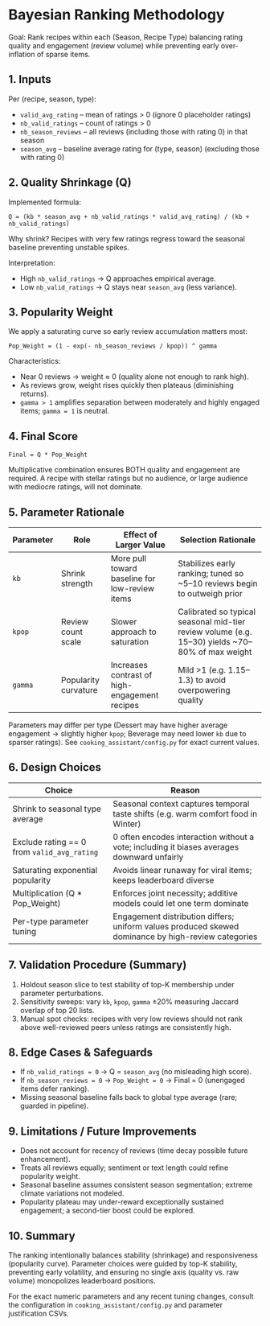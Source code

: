 # Bayesian Ranking Methodology

Goal: Rank recipes within each (Season, Recipe Type) balancing rating quality and engagement (review volume) while preventing early over-inflation of sparse items.

## 1. Inputs
Per (recipe, season, type):
- `valid_avg_rating` – mean of ratings > 0 (ignore 0 placeholder ratings)
- `nb_valid_ratings` – count of ratings > 0
- `nb_season_reviews` – all reviews (including those with rating 0) in that season
- `season_avg` – baseline average rating for (type, season) (excluding those with rating 0)

## 2. Quality Shrinkage (Q)
Implemented formula:
```text
Q = (kb * season_avg + nb_valid_ratings * valid_avg_rating) / (kb + nb_valid_ratings)
```
Why shrink? Recipes with very few ratings regress toward the seasonal baseline preventing unstable spikes.

Interpretation:
- High `nb_valid_ratings` → Q approaches empirical average.
- Low `nb_valid_ratings` → Q stays near `season_avg` (less variance).

## 3. Popularity Weight
We apply a saturating curve so early review accumulation matters most:
```text
Pop_Weight = (1 - exp(- nb_season_reviews / kpop)) ^ gamma
```
Characteristics:
- Near 0 reviews → weight ≈ 0 (quality alone not enough to rank high).
- As reviews grow, weight rises quickly then plateaus (diminishing returns).
- `gamma > 1` amplifies separation between moderately and highly engaged items; `gamma = 1` is neutral.

## 4. Final Score
```text
Final = Q * Pop_Weight
```
Multiplicative combination ensures BOTH quality and engagement are required. A recipe with stellar ratings but no audience, or large audience with mediocre ratings, will not dominate.

## 5. Parameter Rationale

| Parameter | Role | Effect of Larger Value | Selection Rationale |
|-----------|------|------------------------|---------------------|
| `kb` | Shrink strength | More pull toward baseline for low-review items | Stabilizes early ranking; tuned so ~5–10 reviews begin to outweigh prior |
| `kpop` | Review count scale | Slower approach to saturation | Calibrated so typical seasonal mid-tier review volume (e.g. 15–30) yields ~70–80% of max weight |
| `gamma` | Popularity curvature | Increases contrast of high-engagement recipes | Mild >1 (e.g. 1.15–1.3) to avoid overpowering quality |

Parameters may differ per type (Dessert may have higher average engagement → slightly higher `kpop`; Beverage may need lower `kb` due to sparser ratings). See `cooking_assistant/config.py` for exact current values.

## 6. Design Choices
| Choice | Reason |
|--------|--------|
| Shrink to seasonal type average | Seasonal context captures temporal taste shifts (e.g. warm comfort food in Winter) |
| Exclude rating == 0 from `valid_avg_rating` | 0 often encodes interaction without a vote; including it biases averages downward unfairly |
| Saturating exponential popularity | Avoids linear runaway for viral items; keeps leaderboard diverse |
| Multiplication (Q * Pop_Weight) | Enforces joint necessity; additive models could let one term dominate |
| Per-type parameter tuning | Engagement distribution differs; uniform values produced skewed dominance by high-review categories |

## 7. Validation Procedure (Summary)
1. Holdout season slice to test stability of top-K membership under parameter perturbations.
2. Sensitivity sweeps: vary `kb`, `kpop`, `gamma` ±20% measuring Jaccard overlap of top 20 lists.
3. Manual spot checks: recipes with very low reviews should not rank above well-reviewed peers unless ratings are consistently high.

## 8. Edge Cases & Safeguards
- If `nb_valid_ratings = 0` → Q = `season_avg` (no misleading high score).
- If `nb_season_reviews = 0` → `Pop_Weight = 0` → Final = 0 (unengaged items defer ranking).
- Missing seasonal baseline falls back to global type average (rare; guarded in pipeline).

## 9. Limitations / Future Improvements
- Does not account for recency of reviews (time decay possible future enhancement).
- Treats all reviews equally; sentiment or text length could refine popularity weight.
- Seasonal baseline assumes consistent season segmentation; extreme climate variations not modeled.
- Popularity plateau may under-reward exceptionally sustained engagement; a second-tier boost could be explored.

## 10. Summary
The ranking intentionally balances stability (shrinkage) and responsiveness (popularity curve). Parameter choices were guided by top-K stability, preventing early volatility, and ensuring no single axis (quality vs. raw volume) monopolizes leaderboard positions.

For the exact numeric parameters and any recent tuning changes, consult the configuration in `cooking_assistant/config.py` and parameter justification CSVs.
